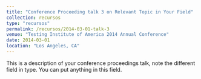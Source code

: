 ```yaml
---
title: "Conference Proceeding talk 3 on Relevant Topic in Your Field"
collection: recursos
type: "recursos"
permalink: /recursos/2014-03-01-talk-3
venue: "Testing Institute of America 2014 Annual Conference"
date: 2014-03-01
location: "Los Angeles, CA"
---
```


This is a description of your conference proceedings talk, note the different field in type. You can put anything in this field.

